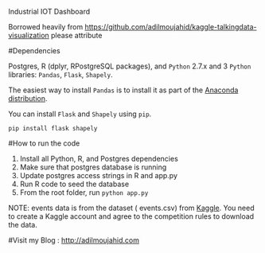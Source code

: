 Industrial IOT Dashboard

Borrowed heavily from https://github.com/adilmoujahid/kaggle-talkingdata-visualization please attribute

#Dependencies

Postgres, R (dplyr, RPostgreSQL packages), and  ```Python``` 2.7.x and 3 ```Python``` libraries: ```Pandas```, ```Flask```, ```Shapely```.

The easiest way to install ```Pandas``` is to install it as part of the [Anaconda distribution](https://www.continuum.io/downloads).

You can install ```Flask``` and ```Shapely``` using ```pip```.

```
pip install flask shapely
```

#How to run the code

1. Install all Python, R, and Postgres dependencies
2. Make sure that postgres database is running 
3. Update postgres access strings in R and app.py
4. Run R code to seed the database
5. From the root folder, run ```python app.py```


NOTE: events data is from the dataset ( events.csv) from [Kaggle](https://www.kaggle.com/c/talkingdata-mobile-user-demographics/data). You need to create a Kaggle account and agree to the competition rules to download the data.

#Visit my Blog : http://adilmoujahid.com
